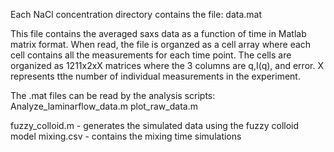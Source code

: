 Each NaCl concentration directory contains the file:
data.mat

This file contains the averaged saxs data as a function of time in Matlab matrix format. When read, the file is organzed as a cell array where each cell contains all the measurements for each time point. The cells are organized as 1211x2xX matrices where the 3 columns are q,I(q), and error. X represents tthe number of individual measurements in the experiment. 

The .mat files can be read by the analysis scripts:
	Analyze_laminarflow_data.m
	plot_raw_data.m

fuzzy_colloid.m - generates the simulated data using the fuzzy colloid model
mixing.csv - contains the mixing time simulations

